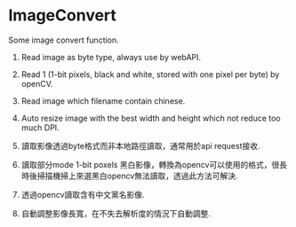 # ImageConvert
Some image convert function.

1. Read image as byte type, always use by webAPI.
2. Read 1 (1-bit pixels, black and white, stored with one pixel per byte) by openCV.
3. Read image which filename contain chinese.
4. Auto resize image with the best width and height which not reduce too much DPI.


1. 讀取影像透過byte格式而非本地路徑讀取，通常用於api request接收.
2. 讀取部分mode 1-bit poxels 黑白影像，轉換為opencv可以使用的格式，很長時後掃描機掃上來選黑白opencv無法讀取，透過此方法可解決.
3. 透過opencv讀取含有中文黨名影像.
4. 自動調整影像長寬，在不失去解析度的情況下自動調整.
